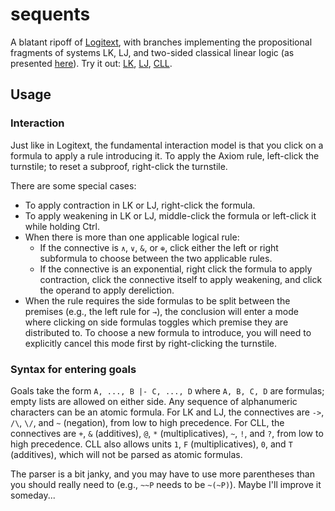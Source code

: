 # sequents

A blatant ripoff of [Logitext], with branches implementing the propositional
fragments of systems LK, LJ, and two-sided classical linear logic (as presented
[here][CLLCalc]). Try it out: [LK], [LJ], [CLL].

[Logitext]: http://logitext.mit.edu/main
[CLLCalc]: http://llwiki.ens-lyon.fr/mediawiki/index.php/Sequent_calculus
[LK]:  https://benzrf.github.io/sequents/lk
[LJ]:  https://benzrf.github.io/sequents/lj
[CLL]: https://benzrf.github.io/sequents/cll

## Usage
### Interaction
Just like in Logitext, the fundamental interaction model is that you click on a
formula to apply a rule introducing it. To apply the Axiom rule, left-click the
turnstile; to reset a subproof, right-click the turnstile.

There are some special cases:

- To apply contraction in LK or LJ, right-click the formula.
- To apply weakening in LK or LJ, middle-click the formula or left-click it
  while holding Ctrl.
- When there is more than one applicable logical rule:
  * If the connective is `∧`, `∨`, `&`, or `⊕`, click either the left or right
    subformula to choose between the two applicable rules.
  * If the connective is an exponential, right click the formula to apply
    contraction, click the connective itself to apply weakening, and click the
    operand to apply dereliction.
- When the rule requires the side formulas to be split between the premises
  (e.g., the left rule for `→`), the conclusion will enter a mode where
  clicking on side formulas toggles which premise they are distributed to. To
  choose a new formula to introduce, you will need to explicitly cancel this
  mode first by right-clicking the turnstile.

### Syntax for entering goals
Goals take the form `A, ..., B |- C, ..., D` where `A, B, C, D` are formulas;
empty lists are allowed on either side. Any sequence of alphanumeric characters
can be an atomic formula. For LK and LJ, the connectives are `->`, `/\`, `\/`,
and `~` (negation), from low to high precedence. For CLL, the connectives are
`+`, `&` (additives), `@`, `*` (multiplicatives), `~`, `!`, and `?`, from low
to high precedence. CLL also allows units `1`, `F` (multiplicatives), `0`, and
`T` (additives), which will not be parsed as atomic formulas.

The parser is a bit janky, and you may have to use more parentheses than you
should really need to (e.g., `~~P` needs to be `~(~P)`). Maybe I'll improve it
someday...

